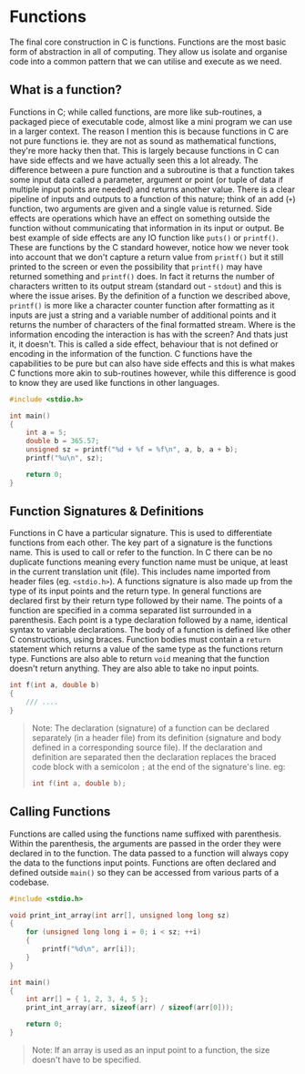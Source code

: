 # Functions

The final core construction in C is functions. Functions are the most basic form of abstraction in all of computing. They allow us isolate and organise code into a common pattern that we can utilise and execute as we need.

## What is a function?

Functions in C; while called functions, are more like sub-routines, a packaged piece of executable code, almost like a mini program we can use in a larger context. The reason I mention this is because functions in C are not pure functions ie. they are not as sound as mathematical functions, they're more hacky then that. This is largely because functions in C can have side effects and we have actually seen this a lot already. The difference between a pure function and a subroutine is that a function takes some input data called a parameter, argument or point (or tuple of data if multiple input points are needed) and returns another value. There is a clear pipeline of inputs and outputs to a function of this nature; think of an add (`+`) function, two arguments are given and a single value is returned. Side effects are operations which have an effect on something outside the function without communicating that information in its input or output. Be best example of side effects are any IO function like `puts()` or `printf()`. These are functions by the C standard however, notice how we never took into account that we don't capture a return value from `printf()` but it still printed to the screen or even the possibility that `printf()` may have returned something and `printf()` does. In fact it returns the number of characters written to its output stream (standard out - `stdout`) and this is where the issue arises. By the definition of a function we described above, `printf()` is more like a character counter function after formatting as it inputs are just a string and a variable number of additional points and it returns the number of characters of the final formatted stream. Where is the information encoding the interaction is has with the screen? And thats just it, it doesn't. This is called a side effect, behaviour that is not defined or encoding in the information of the function. C functions have the capabilities to be pure but can also have side effects and this is what makes C functions more akin to sub-routines however, while this difference is good to know they are used like functions in other languages.

```c
#include <stdio.h>

int main()
{
    int a = 5;
    double b = 365.57;
    unsigned sz = printf("%d + %f = %f\n", a, b, a + b);
    printf("%u\n", sz);

    return 0;
}
```

## Function Signatures & Definitions

Functions in C have a particular signature. This is used to differentiate functions from each other. The key part of a signature is the functions name. This is used to call or refer to the function. In C there can be no duplicate functions meaning every function name must be unique, at least in the current translation unit (file). This includes name imported from header files (eg. `<stdio.h>`). A functions signature is also made up from the type of its input points and the return type. In general functions are declared first by their return type followed by their name. The points of a function are specified in a comma separated list surrounded in a parenthesis. Each point is a type declaration followed by a name, identical syntax to variable declarations. The body of a function is defined like other C constructions, using braces. Function bodies must contain a `return` statement which returns a value of the same type as the functions return type. Functions are also able to return `void` meaning that the function doesn't return anything. They are also able to take no input points.

```c
int f(int a, double b)
{
    /// ....
}
```

> Note: The declaration (signature) of a function can be declared separately (in a header file) from its definition (signature and body defined in a corresponding source file). If the declaration and definition are separated then the declaration replaces the braced code block with a semicolon `;` at the end of the signature's line. eg:
>
> ```c
> int f(int a, double b);
> ```

## Calling Functions

Functions are called using the functions name suffixed with parenthesis. Within the parenthesis, the arguments are passed in the order they were declared in to the function. The data passed to a function will always copy the data to the functions input points. Functions are often declared and defined outside `main()` so they can be accessed from various parts of a codebase.

```c
#include <stdio.h>

void print_int_array(int arr[], unsigned long long sz)
{
    for (unsigned long long i = 0; i < sz; ++i)
    {
        printf("%d\n", arr[i]);
    }
}

int main()
{
    int arr[] = { 1, 2, 3, 4, 5 };
    print_int_array(arr, sizeof(arr) / sizeof(arr[0]));

    return 0;
}
```

> Note: If an array is used as an input point to a function, the size doesn't have to be specified.
